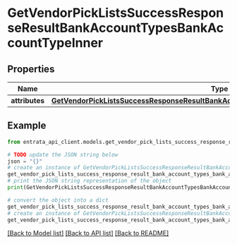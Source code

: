 # GetVendorPickListsSuccessResponseResultBankAccountTypesBankAccountTypeInner


## Properties

Name | Type | Description | Notes
------------ | ------------- | ------------- | -------------
**attributes** | [**GetVendorPickListsSuccessResponseResultBankAccountTypesBankAccountTypeInnerAttributes**](GetVendorPickListsSuccessResponseResultBankAccountTypesBankAccountTypeInnerAttributes.md) |  | 

## Example

```python
from entrata_api_client.models.get_vendor_pick_lists_success_response_result_bank_account_types_bank_account_type_inner import GetVendorPickListsSuccessResponseResultBankAccountTypesBankAccountTypeInner

# TODO update the JSON string below
json = "{}"
# create an instance of GetVendorPickListsSuccessResponseResultBankAccountTypesBankAccountTypeInner from a JSON string
get_vendor_pick_lists_success_response_result_bank_account_types_bank_account_type_inner_instance = GetVendorPickListsSuccessResponseResultBankAccountTypesBankAccountTypeInner.from_json(json)
# print the JSON string representation of the object
print(GetVendorPickListsSuccessResponseResultBankAccountTypesBankAccountTypeInner.to_json())

# convert the object into a dict
get_vendor_pick_lists_success_response_result_bank_account_types_bank_account_type_inner_dict = get_vendor_pick_lists_success_response_result_bank_account_types_bank_account_type_inner_instance.to_dict()
# create an instance of GetVendorPickListsSuccessResponseResultBankAccountTypesBankAccountTypeInner from a dict
get_vendor_pick_lists_success_response_result_bank_account_types_bank_account_type_inner_from_dict = GetVendorPickListsSuccessResponseResultBankAccountTypesBankAccountTypeInner.from_dict(get_vendor_pick_lists_success_response_result_bank_account_types_bank_account_type_inner_dict)
```
[[Back to Model list]](../README.md#documentation-for-models) [[Back to API list]](../README.md#documentation-for-api-endpoints) [[Back to README]](../README.md)


